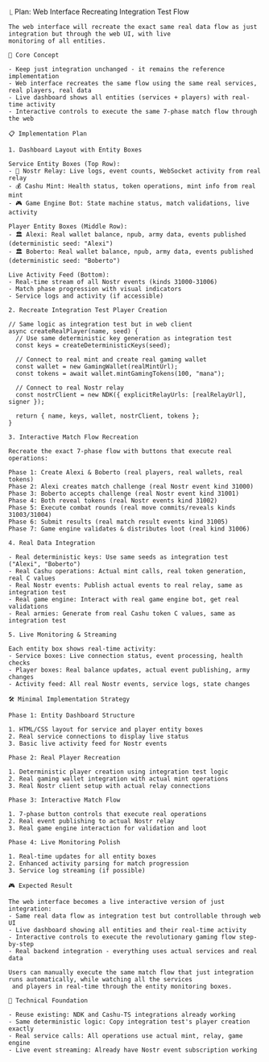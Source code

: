   ⎿ Plan: Web Interface Recreating Integration Test Flow

    The web interface will recreate the exact same real data flow as just integration but through the web UI, with live 
    monitoring of all entities.

    🎯 Core Concept

    - Keep just integration unchanged - it remains the reference implementation
    - Web interface recreates the same flow using the same real services, real players, real data
    - Live dashboard shows all entities (services + players) with real-time activity
    - Interactive controls to execute the same 7-phase match flow through the web

    📋 Implementation Plan

    1. Dashboard Layout with Entity Boxes

    Service Entity Boxes (Top Row):
    - 📡 Nostr Relay: Live logs, event counts, WebSocket activity from real relay
    - 💰 Cashu Mint: Health status, token operations, mint info from real mint  
    - 🎮 Game Engine Bot: State machine status, match validations, live activity

    Player Entity Boxes (Middle Row):
    - 🏛️ Alexi: Real wallet balance, npub, army data, events published (deterministic seed: "Alexi")
    - 🏛️ Boberto: Real wallet balance, npub, army data, events published (deterministic seed: "Boberto")

    Live Activity Feed (Bottom):
    - Real-time stream of all Nostr events (kinds 31000-31006)
    - Match phase progression with visual indicators
    - Service logs and activity (if accessible)

    2. Recreate Integration Test Player Creation

    // Same logic as integration test but in web client
    async createRealPlayer(name, seed) {
      // Use same deterministic key generation as integration test
      const keys = createDeterministicKeys(seed);
      
      // Connect to real mint and create real gaming wallet
      const wallet = new GamingWallet(realMintUrl);
      const tokens = await wallet.mintGamingTokens(100, "mana");
      
      // Connect to real Nostr relay
      const nostrClient = new NDK({ explicitRelayUrls: [realRelayUrl], signer });
      
      return { name, keys, wallet, nostrClient, tokens };
    }

    3. Interactive Match Flow Recreation

    Recreate the exact 7-phase flow with buttons that execute real operations:

    Phase 1: Create Alexi & Boberto (real players, real wallets, real tokens)
    Phase 2: Alexi creates match challenge (real Nostr event kind 31000)
    Phase 3: Boberto accepts challenge (real Nostr event kind 31001) 
    Phase 4: Both reveal tokens (real Nostr events kind 31002)
    Phase 5: Execute combat rounds (real move commits/reveals kinds 31003/31004)
    Phase 6: Submit results (real match result events kind 31005)
    Phase 7: Game engine validates & distributes loot (real kind 31006)

    4. Real Data Integration

    - Real deterministic keys: Use same seeds as integration test ("Alexi", "Boberto")
    - Real Cashu operations: Actual mint calls, real token generation, real C values
    - Real Nostr events: Publish actual events to real relay, same as integration test
    - Real game engine: Interact with real game engine bot, get real validations
    - Real armies: Generate from real Cashu token C values, same as integration test

    5. Live Monitoring & Streaming

    Each entity box shows real-time activity:
    - Service boxes: Live connection status, event processing, health checks
    - Player boxes: Real balance updates, actual event publishing, army changes
    - Activity feed: All real Nostr events, service logs, state changes

    🛠️ Minimal Implementation Strategy

    Phase 1: Entity Dashboard Structure

    1. HTML/CSS layout for service and player entity boxes
    2. Real service connections to display live status
    3. Basic live activity feed for Nostr events

    Phase 2: Real Player Recreation

    1. Deterministic player creation using integration test logic
    2. Real gaming wallet integration with actual mint operations
    3. Real Nostr client setup with actual relay connections

    Phase 3: Interactive Match Flow

    1. 7-phase button controls that execute real operations
    2. Real event publishing to actual Nostr relay
    3. Real game engine interaction for validation and loot

    Phase 4: Live Monitoring Polish

    1. Real-time updates for all entity boxes
    2. Enhanced activity parsing for match progression
    3. Service log streaming (if possible)

    🎮 Expected Result

    The web interface becomes a live interactive version of just integration:
    - Same real data flow as integration test but controllable through web UI
    - Live dashboard showing all entities and their real-time activity  
    - Interactive controls to execute the revolutionary gaming flow step-by-step
    - Real backend integration - everything uses actual services and real data

    Users can manually execute the same match flow that just integration runs automatically, while watching all the services
     and players in real-time through the entity monitoring boxes.

    🔧 Technical Foundation

    - Reuse existing: NDK and Cashu-TS integrations already working
    - Same deterministic logic: Copy integration test's player creation exactly
    - Real service calls: All operations use actual mint, relay, game engine
    - Live event streaming: Already have Nostr event subscription working
